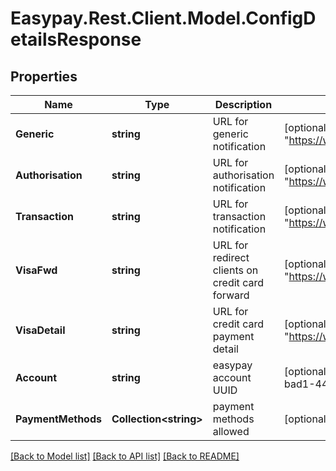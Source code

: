 # Easypay.Rest.Client.Model.ConfigDetailsResponse

## Properties

Name | Type | Description | Notes
------------ | ------------- | ------------- | -------------
**Generic** | **string** | URL for generic notification | [optional] [default to "https://www.easypay.pt/generic"]
**Authorisation** | **string** | URL for authorisation notification | [optional] [default to "https://www.easypay.pt/authorisation"]
**Transaction** | **string** | URL for transaction notification | [optional] [default to "https://www.easypay.pt/transaction"]
**VisaFwd** | **string** | URL for redirect clients on credit card forward | [optional] [default to "https://www.easypay.pt/visa_fwd"]
**VisaDetail** | **string** | URL for credit card payment detail | [optional] [default to "https://www.easypay.pt/visa_detail"]
**Account** | **string** | easypay account UUID | [optional] [default to "b2080452-bad1-4455-8ae7-9f5ea552a274"]
**PaymentMethods** | **Collection&lt;string&gt;** | payment methods allowed | [optional] 

[[Back to Model list]](../README.md#documentation-for-models) [[Back to API list]](../README.md#documentation-for-api-endpoints) [[Back to README]](../README.md)

